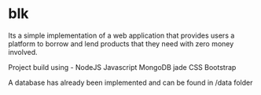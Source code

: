# blk
Its a simple implementation of a web application that provides users a platform to borrow and lend products that they need with zero money involved.

Project build using - 
NodeJS
Javascript
MongoDB
jade
CSS
Bootstrap

A database has already been implemented and can be found in /data folder
